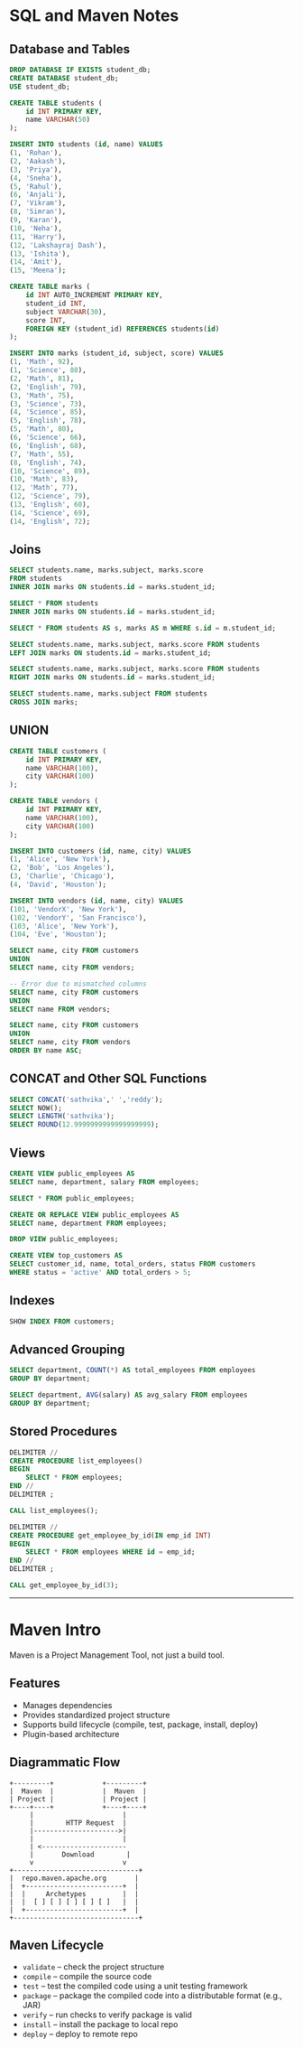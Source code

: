 
# SQL and Maven Notes

## Database and Tables

```sql
DROP DATABASE IF EXISTS student_db;
CREATE DATABASE student_db;
USE student_db;

CREATE TABLE students (
    id INT PRIMARY KEY,
    name VARCHAR(50)
);

INSERT INTO students (id, name) VALUES
(1, 'Rohan'),
(2, 'Aakash'),
(3, 'Priya'),
(4, 'Sneha'),
(5, 'Rahul'),
(6, 'Anjali'),
(7, 'Vikram'),
(8, 'Simran'),
(9, 'Karan'),
(10, 'Neha'),
(11, 'Harry'),
(12, 'Lakshayraj Dash'),
(13, 'Ishita'),
(14, 'Amit'),
(15, 'Meena');

CREATE TABLE marks (
    id INT AUTO_INCREMENT PRIMARY KEY,
    student_id INT,
    subject VARCHAR(30),
    score INT,
    FOREIGN KEY (student_id) REFERENCES students(id)
);

INSERT INTO marks (student_id, subject, score) VALUES
(1, 'Math', 92),
(1, 'Science', 88),
(2, 'Math', 81),
(2, 'English', 79),
(3, 'Math', 75),
(3, 'Science', 73),
(4, 'Science', 85),
(5, 'English', 78),
(5, 'Math', 80),
(6, 'Science', 66),
(6, 'English', 68),
(7, 'Math', 55),
(8, 'English', 74),
(10, 'Science', 89),
(10, 'Math', 83),
(12, 'Math', 77),
(12, 'Science', 79),
(13, 'English', 60),
(14, 'Science', 69),
(14, 'English', 72);
```

## Joins

```sql
SELECT students.name, marks.subject, marks.score
FROM students
INNER JOIN marks ON students.id = marks.student_id;

SELECT * FROM students
INNER JOIN marks ON students.id = marks.student_id;

SELECT * FROM students AS s, marks AS m WHERE s.id = m.student_id;

SELECT students.name, marks.subject, marks.score FROM students
LEFT JOIN marks ON students.id = marks.student_id;

SELECT students.name, marks.subject, marks.score FROM students
RIGHT JOIN marks ON students.id = marks.student_id;

SELECT students.name, marks.subject FROM students
CROSS JOIN marks;
```

## UNION

```sql
CREATE TABLE customers (
    id INT PRIMARY KEY,
    name VARCHAR(100),
    city VARCHAR(100)
);

CREATE TABLE vendors (
    id INT PRIMARY KEY,
    name VARCHAR(100),
    city VARCHAR(100)
);

INSERT INTO customers (id, name, city) VALUES
(1, 'Alice', 'New York'),
(2, 'Bob', 'Los Angeles'),
(3, 'Charlie', 'Chicago'),
(4, 'David', 'Houston');

INSERT INTO vendors (id, name, city) VALUES
(101, 'VendorX', 'New York'),
(102, 'VendorY', 'San Francisco'),
(103, 'Alice', 'New York'),
(104, 'Eve', 'Houston');

SELECT name, city FROM customers
UNION
SELECT name, city FROM vendors;

-- Error due to mismatched columns
SELECT name, city FROM customers
UNION
SELECT name FROM vendors;

SELECT name, city FROM customers
UNION
SELECT name, city FROM vendors
ORDER BY name ASC;
```

## CONCAT and Other SQL Functions

```sql
SELECT CONCAT('sathvika',' ','reddy');
SELECT NOW();
SELECT LENGTH('sathvika');
SELECT ROUND(12.9999999999999999999);
```

## Views

```sql
CREATE VIEW public_employees AS
SELECT name, department, salary FROM employees;

SELECT * FROM public_employees;

CREATE OR REPLACE VIEW public_employees AS 
SELECT name, department FROM employees;

DROP VIEW public_employees;

CREATE VIEW top_customers AS
SELECT customer_id, name, total_orders, status FROM customers
WHERE status = 'active' AND total_orders > 5;
```

## Indexes

```sql
SHOW INDEX FROM customers;
```

## Advanced Grouping

```sql
SELECT department, COUNT(*) AS total_employees FROM employees
GROUP BY department;

SELECT department, AVG(salary) AS avg_salary FROM employees
GROUP BY department;
```

## Stored Procedures

```sql
DELIMITER //
CREATE PROCEDURE list_employees()
BEGIN
    SELECT * FROM employees;
END //
DELIMITER ;

CALL list_employees();

DELIMITER //
CREATE PROCEDURE get_employee_by_id(IN emp_id INT)
BEGIN
    SELECT * FROM employees WHERE id = emp_id;
END //
DELIMITER ;

CALL get_employee_by_id(3);
```

---

# Maven Intro

Maven is a Project Management Tool, not just a build tool.

## Features

- Manages dependencies
- Provides standardized project structure
- Supports build lifecycle (compile, test, package, install, deploy)
- Plugin-based architecture

## Diagrammatic Flow

```
+---------+            +---------+
|  Maven  |            |  Maven  |
| Project |            | Project |
+----+----+            +----+----+
     |                      |
     |        HTTP Request  |
     |--------------------->|
     |                      |
     | <--------------------- 
     |       Download        |
     v                      v
+-------------------------------+
|  repo.maven.apache.org       |
|  +------------------------+  |
|  |     Archetypes         |  |
|  |  [ ] [ ] [ ] [ ] [ ]   |  |
|  +------------------------+  |
+-------------------------------+
```

## Maven Lifecycle

- `validate` – check the project structure
- `compile` – compile the source code
- `test` – test the compiled code using a unit testing framework
- `package` – package the compiled code into a distributable format (e.g., JAR)
- `verify` – run checks to verify package is valid
- `install` – install the package to local repo
- `deploy` – deploy to remote repo
